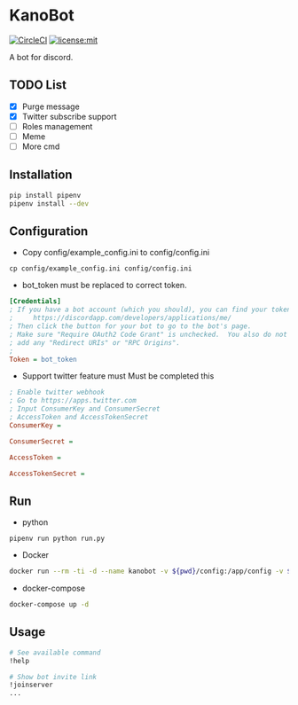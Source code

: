 # KanoBot

[![CircleCI](https://circleci.com/gh/Sean2525/KanoBot/tree/master.svg?style=shield)](https://circleci.com/gh/Sean2525/KanoBot/tree/master)
[![license:mit](https://img.shields.io/badge/license-mit-blue.svg)](https://opensource.org/licenses/MIT)

A bot for discord.

## TODO List

- [x] Purge message
- [x] Twitter subscribe support
- [ ] Roles management
- [ ] Meme
- [ ] More cmd

## Installation

```bash
pip install pipenv
pipenv install --dev
```

## Configuration

- Copy config/example_config.ini to config/config.ini

```
cp config/example_config.ini config/config.ini
```

- bot_token must be replaced to correct token.

```ini
[Credentials]
; If you have a bot account (which you should), you can find your token here:
;     https://discordapp.com/developers/applications/me/
; Then click the button for your bot to go to the bot's page.
; Make sure "Require OAuth2 Code Grant" is unchecked.  You also do not need to
; add any "Redirect URIs" or "RPC Origins".
;
Token = bot_token
```

- Support twitter feature must Must be completed this

```ini
; Enable twitter webhook
; Go to https://apps.twitter.com
; Input ConsumerKey and ConsumerSecret
; AccessToken and AccessTokenSecret
ConsumerKey =

ConsumerSecret =

AccessToken =

AccessTokenSecret =
```

## Run

- python

```
pipenv run python run.py
```

- Docker

```bash
docker run --rm -ti -d --name kanobot -v ${pwd}/config:/app/config -v ${pwd}/logs:/app/logs sean2525/kanobot
```

- docker-compose

```bash
docker-compose up -d
```

## Usage

```bash
# See available command
!help

# Show bot invite link
!joinserver
...
```
